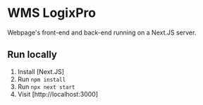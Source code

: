 # WMS LogixPro
Webpage's front-end and back-end running on a Next.JS server.

## Run locally

1. Install [Next.JS]
2. Run `npm install`
3. Run `npx next start`
4. Visit [http://localhost:3000]
